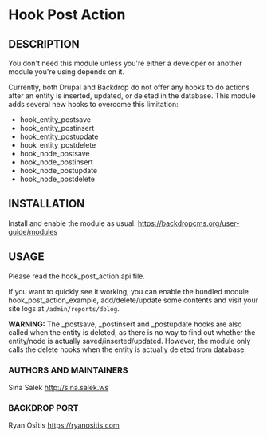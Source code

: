 # Hook Post Action
## DESCRIPTION
  You don't need this module unless you're either a developer or another module you're using depends on it.

  Currently, both Drupal and Backdrop do not offer any hooks to do actions after an entity is inserted,
  updated, or deleted in the database. This module adds several new hooks to overcome this limitation:

* hook_entity_postsave
* hook_entity_postinsert
* hook_entity_postupdate
* hook_entity_postdelete
* hook_node_postsave
* hook_node_postinsert
* hook_node_postupdate
* hook_node_postdelete

## INSTALLATION
  Install and enable the module as usual: https://backdropcms.org/user-guide/modules

## USAGE
  Please read the hook_post_action.api file.

  If you want to quickly see it working, you can enable the bundled module hook_post_action_example,
  add/delete/update some contents and visit your site logs at `/admin/reports/dblog`.

  **WARNING:** The _postsave, _postinsert and _postupdate hooks are also called when the entity is deleted,
  as there is no way to find out whether the entity/node is actually saved/inserted/updated.
  However, the module only calls the delete hooks when the entity is actually deleted from database.

### AUTHORS AND MAINTAINERS
  Sina Salek http://sina.salek.ws

### BACKDROP PORT
  Ryan Osītis https://ryanositis.com

